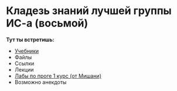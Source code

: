 # Кладезь знаний лучшей группы ИС-а (восьмой)
**Тут ты встретишь:**
- [Учебники](https://github.com/hhhannahmmmontana/IS08y27/tree/main/studentbooks/STUDENTBOOKS.md)
- Файлы
- Ссылки
- Лекции
- [Лабы по проге 1 курс (от Мишани)](https://github.com/hhhannahmmmontana/IS08y27/blob/main/labs/LABS.md)
- Возможно анекдоты
